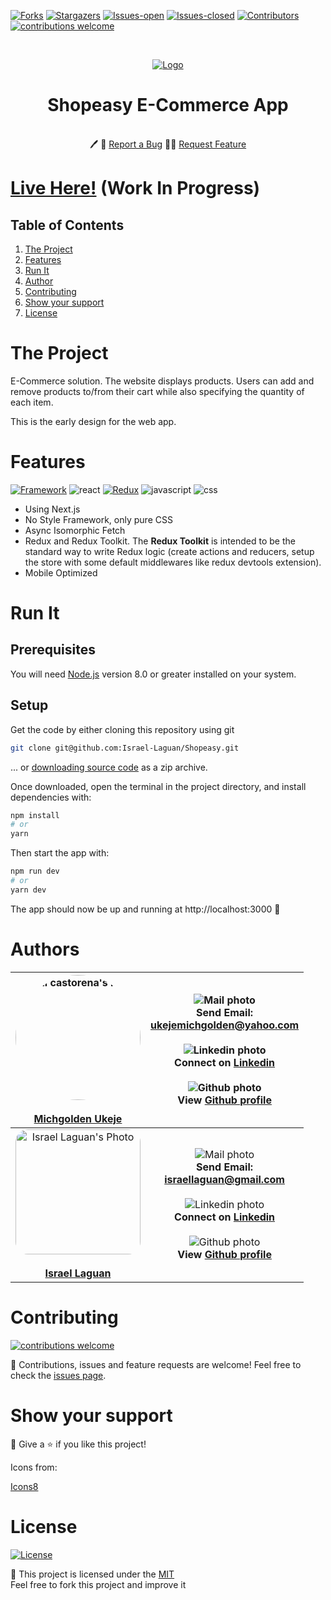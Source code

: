 <!-- PROJECT SHIELDS -->
[![Forks][forks-shield]][forks-url]
[![Stargazers][stars-shield]][stars-url]
[![Issues-open][issues-open-shield]][issues-url]
[![Issues-closed][issues-closed-shield]][issues-url]
[![Contributors][contributors-shield]][contributors-url]
[![contributions welcome][contributions-welcome]][issues-url]

<!-- PROJECT LOGO -->
<br/>
<p align="center">
  <a href="https://github.com/Israel-Laguan/Shopeasy/">
        <img src="https://img.icons8.com/bubbles/100/000000/man-with-glasses-shopping-cart.png"  alt="Logo"/>
  </a>

  <h1 align="center">
	Shopeasy E-Commerce App
  </h1>

  <p align="center">
    <br/>
	  🖊️
    🐞
    <a href="https://github.com/Israel-Laguan/Shopeasy/issues">Report a Bug</a>
    🙋‍♂️
    <a href="https://github.com/Israel-Laguan/Shopeasy/issues">Request Feature</a>
  </p>
</p>

# [Live Here!](https://shopeasy.now.sh/) (Work In Progress)

## Table of Contents

1. [The Project](#the-project)
2. [Features](#features)
3. [Run It](#run-it)
4. [Author](#author)
5. [Contributing](#contributing)
6. [Show your support](#show-your-support)
7. [License](#license)

# The Project

E-Commerce solution. The website displays products. Users can add and remove products to/from their cart while also specifying the quantity of each item.

This is the early design for the web app.

# Features

[![Framework][badge-framework]][framework-url]
![react][]
[![Redux][badge-redux]][redux-url]
![javascript][]
![css][]

- Using Next.js
- No Style Framework, only pure CSS
- Async Isomorphic Fetch
- Redux and Redux Toolkit. The **Redux Toolkit** is intended to be the standard way to write Redux logic (create actions and reducers, setup the store with some default middlewares like redux devtools extension).
- Mobile Optimized

# Run It

## Prerequisites

You will need [Node.js](https://nodejs.org) version 8.0 or greater installed on your system.

## Setup

Get the code by either cloning this repository using git

```bash
git clone git@github.com:Israel-Laguan/Shopeasy.git
```

... or [downloading source code](git@github.com:Israel-Laguan/Shopeasy.git/archive/master.zip) as a zip archive.

Once downloaded, open the terminal in the project directory, and install dependencies with:

```bash
npm install
# or
yarn
```

Then start the app with:

```bash
npm run dev
# or
yarn dev
```

The app should now be up and running at http://localhost:3000 🚀

# Authors

<img src="https://avatars0.githubusercontent.com/u/33323077?s=460&&v=4" style="border-radius: 50%; min-width: 100px;" alt="meli castorena's Photo" width="200px"> <br> <br> <a href="https://michgolden.netlify.com/" target="_blank" rel="author"> Michgolden Ukeje </a> | ![Mail photo](https://img.icons8.com/color/48/000000/message-squared.png "Mail photo") <br> Send Email: <br> [ukejemichgolden@yahoo.com](mailto:ukejemichgolden@yahoo.com) <br> <br> ![Linkedin photo](https://img.icons8.com/color/48/000000/linkedin.png "Linkedin photo") <br> Connect on [Linkedin](https://www.linkedin.com/in/michgoldenukeje/) <br> <br> ![Github photo](https://img.icons8.com/color/48/000000/github--v1.png "Github photo") <br> View [Github profile](https://github.com/mikenath223) |
:----------: | :----------: |
<img src="https://avatars2.githubusercontent.com/u/36519478?s=460&v=4" style="border-radius: 10%; min-width: 100px;" alt="Israel Laguan's Photo" width="200px"> <br> <br> **<a href="https://israel-laguan.github.io/" target="_blank" rel="author">Israel Laguan</a>**  | ![Mail photo](https://img.icons8.com/color/48/000000/message-squared.png "Mail photo") <br> **Send Email: <br> [israellaguan@gmail.com](mailto:israellaguan@gmail.com)** <br> <br> ![Linkedin photo](https://img.icons8.com/color/48/000000/linkedin.png "Linkedin photo") <br> **Connect on [Linkedin](https://www.linkedin.com/in/israellaguan/)** <br> <br> ![Github photo](https://img.icons8.com/color/48/000000/github--v1.png "Github photo") <br> **View [Github profile](https://github.com/Israel-Laguan)** |


# Contributing

[![contributions welcome][contributions-welcome]][issues-url]

🤝 Contributions, issues and feature requests are welcome!
Feel free to check the [issues page][issues-url].

# Show your support

🤗 Give a ⭐️ if you like this project!

Icons from:

<a href="https://icons8.com/icon/13917/full-image">Icons8</a>

# License

[![License][badge-license]](http://badges.mit-license.org)

📝 This project is licensed under the [MIT](LICENSE)\
Feel free to fork this project and improve it

<!-- MARKDOWN LINKS & IMAGES -->
[contributors-shield]: https://img.shields.io/github/contributors/Israel-Laguan/Shopeasy?style=for-the-badge
[contributors-url]: https://github.com/Israel-Laguan/Shopeasy/graphs/contributors
[forks-shield]: https://img.shields.io/github/forks/Israel-Laguan/Shopeasy?style=for-the-badge
[forks-url]: https://github.com/Israel-Laguan/Shopeasy/network/members
[stars-shield]: https://img.shields.io/github/stars/Israel-Laguan/Shopeasy?style=for-the-badge
[stars-url]: https://github.com/Israel-Laguan/Shopeasy/stargazers
[issues-open-shield]: https://img.shields.io/github/issues/Israel-Laguan/Shopeasy?style=for-the-badge
[issues-url]: https://github.com/Israel-Laguan/Shopeasy/issues
[issues-closed-shield]: https://img.shields.io/github/issues-closed/Israel-Laguan/Shopeasy?style=for-the-badge
[badge-framework]: https://img.shields.io/badge/framework-Next.js-000?style=for-the-badge&logo=next.js
[framework-url]: https://nextjs.org/
[badge-redux]: https://img.shields.io/badge/store-Redux-000?style=for-the-badge&logo=redux
[redux-url]: https://redux.js.org/
[contributions-welcome]: https://img.shields.io/badge/contributions-welcome-brightgreen.svg?style=for-the-badge
[badge-license]: https://img.shields.io/:license-mit-blue.svg?style=for-the-badge
[react]: https://img.shields.io/badge/React-16+-61DAFB?style=for-the-badge&logo=react
[javascript]: https://img.shields.io/badge/JAVASCRIPT-ES6%2B-F7DF1E?style=for-the-badge&logo=javascript
[css]: https://img.shields.io/badge/style-CSS-1572B6?style=for-the-badge&logo=css3
